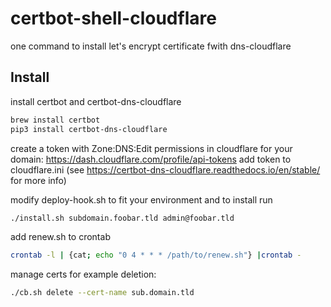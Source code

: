 # certbot-shell-cloudflare

one command to install let's encrypt certificate fwith dns-cloudflare

## Install

install certbot and certbot-dns-cloudflare

```sh
brew install certbot
pip3 install certbot-dns-cloudflare
```

create a token with Zone:DNS:Edit permissions in cloudflare for your domain: <https://dash.cloudflare.com/profile/api-tokens>
add token to cloudflare.ini
(see <https://certbot-dns-cloudflare.readthedocs.io/en/stable/> for more info)

modify deploy-hook.sh to fit your environment
and to install run

```sh
./install.sh subdomain.foobar.tld admin@foobar.tld
```

add renew.sh to crontab

```sh
crontab -l | {cat; echo "0 4 * * * /path/to/renew.sh"} |crontab -
```

manage certs for example deletion:

```sh
./cb.sh delete --cert-name sub.domain.tld
```
